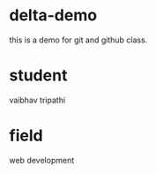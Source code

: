 # delta-demo
this is a demo for git and github class.

# student
vaibhav tripathi

# field
web development